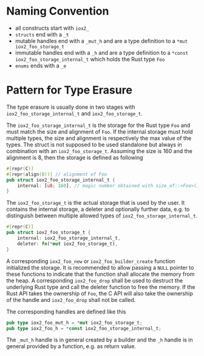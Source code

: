 # Naming Convention

- all constructs start with `iox2_`
- `structs` end with a `_t`
- mutable handles end with a `_mut_h` and are a type definition to a `*mut iox2_foo_storage_t`
- immutable handles end with a `_h` and are a type definition to a `*const iox2_foo_storage_internal_t` which holds the Rust type `Foo`
- `enums` ends with a `_e`

# Pattern for Type Erasure

The type erasure is usually done in two stages with `iox2_foo_storage_internal_t` and `iox2_foo_storage_t`.

The `iox2_foo_storage_internal_t` is the storage for the Rust type `Foo` and must match the size and alignment of `Foo`.
If the internal storage must hold multiple types, the size and alignment is respectively the max value of the types.
The struct is not supposed to be used standalone but always in combination with an `iox2_foo_storage_t`.
Assuming the size is 160 and the alignment is 8, then the storage is defined as following
```rs
#[repr(C)]
#[repr(align(8))] // alignment of Foo
pub struct iox2_foo_storage_internal_t {
    internal: [u8; 160], // magic number obtained with size_of::<Foo>()
}
```

The `iox2_foo_storage_t` is the actual storage that is used by the user. It contains the internal storage, a deleter and
optionally further data, e.g. to distinguish between multiple allowed types of `iox2_foo_storage_internal_t`.
```rs
#[repr(C)]
pub struct iox2_foo_storage_t {
    internal: iox2_foo_storage_internal_t,
    deleter: fn(*mut iox2_foo_storage_t),
}
```

A corresponding `iox2_foo_new` or `iox2_foo_builder_create` function initialized the storage. It is recommended to allow
passing a `NULL` pointer to these functions to indicate that the function shall allocate the memory from the heap. A
corresponding `iox2_foo_drop` shall be used to destruct the underlying Rust type and call the deleter function to free the memory.
If the Rust API takes the ownership of `Foo`, the C API will also take the ownership of the handle and `iox2_foo_drop` shall not be
called.

The corresponding handles are defined like this
```rs
pub type iox2_foo_mut_h = *mut iox2_foo_storage_t;
pub type iox2_foo_h = *const iox2_foo_storage_internal_t;
```

The `_mut_h` handle is in general created by a builder and the `_h` handle is in general provided by a function, e.g. as return value.
